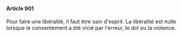 #### Article 901

Pour faire une libéralité, il faut être sain d'esprit. La libéralité est nulle lorsque le consentement a été vicié par l'erreur, le dol ou la violence.

